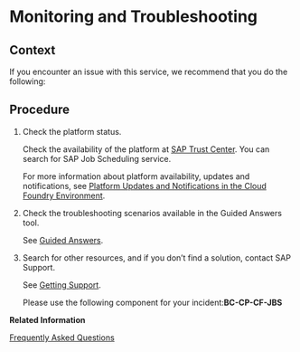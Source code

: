 <!-- loiobd573bd616134f25b43b93b9b19fc27b -->

# Monitoring and Troubleshooting



<a name="loiobd573bd616134f25b43b93b9b19fc27b__context_ivc_bvg_35b"/>

## Context

If you encounter an issue with this service, we recommend that you do the following:



<a name="loiobd573bd616134f25b43b93b9b19fc27b__steps_y23_cvg_35b"/>

## Procedure

1.  Check the platform status.

    Check the availability of the platform at [SAP Trust Center](http://help.sap.com/disclaimer?site=https://www.sap.com/about/trust-center/cloud-service-status.html). You can search for SAP Job Scheduling service.

    For more information about platform availability, updates and notifications, see [Platform Updates and Notifications in the Cloud Foundry Environment](https://help.sap.com/docs/BTP/65de2977205c403bbc107264b8eccf4b/99070c7bfc0e4f41842bd7c648b7fca7.html).

2.  Check the troubleshooting scenarios available in the Guided Answers tool.

    See [Guided Answers](https://ga.support.sap.com/dtp/viewer/#/tree/2797/actions/40871).

3.  Search for other resources, and if you don’t find a solution, contact SAP Support.

    See [Getting Support](https://help.sap.com/viewer/65de2977205c403bbc107264b8eccf4b/Cloud/en-US/5dd739823b824b539eee47b7860a00be.html).

    Please use the following component for your incident:**BC-CP-CF-JBS** 


**Related Information**  


[Frequently Asked Questions](frequently-asked-questions-d72c276.md "Find troubleshooting information in this section. We strongly recommend you use our Guided Answers for step-by-step solutions to some issues that may occur in your work with the SAP Job Scheduling service.")

